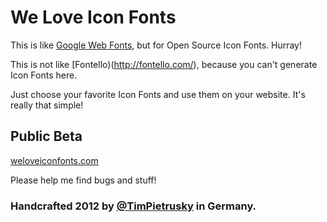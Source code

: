 # We Love Icon Fonts

This is like [Google Web Fonts](http://www.google.com/webfonts), but for Open Source Icon Fonts. Hurray!

This is not like [Fontello)(http://fontello.com/), because you can't generate Icon Fonts here.

Just choose your favorite Icon Fonts and use them on your website. It's really that simple!

## Public Beta

[weloveiconfonts.com](http://weloveiconfonts.com)

Please help me find bugs and stuff!

### Handcrafted 2012 by [@TimPietrusky](http://twitter.com/TimPietrusky) in Germany.